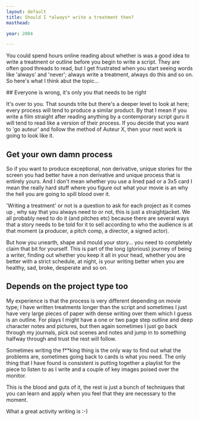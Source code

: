 ```yaml
---
layout: default
title: Should I *always* write a treatment then?
masthead:

year: 2004

---
```


<p>You could spend hours online reading about whether is was a good idea to write a treatment or outline before you begin to write a script. They are often good threads to read, but I get frustrated when you start seeing words like  'always' and 'never'; always write a treatment, always do this and so on. So here's what I think abut the topic...</p>
## Everyone is wrong, it's only you that needs to be right

<p>It's over to you. That sounds trite but there's a deeper level to look at here; every process will tend to produce a similar product. By that I mean if you write a film straight after reading anything by a contemporary script guru it will tend to read like a version of their process. If you decide that you want to 'go auteur' and follow the method of Auteur X, then your next work is going to look like it.</p>

## Get your own damn process

<p>So if you want to produce exceptional, non derivative, unique stories for the screen you had better have a non derivative and unique process that is entirely yours. And I don't mean whether you use a lined pad or a 3x5 card I mean the really hard stuff where you figure out what your movie is an why the hell you are going to spill blood over it.</p>
<p>'Writing a treatment' or not is a question to ask for each project as it comes up , why say that you always need to or not, this is just a straightjacket. We all probably need to do it (and pitches etc) because there are several ways that a story needs to be told for it to sell according to who the audience is at that moment (a producer, a pitch comp, a director, a signed actor).</p>

<p>But how you unearth, shape and mould your story... you need to completely claim that bit for yourself. This is part of the long (glorious) journey of being a writer, finding out whether you keep it all in your head, whether you are better with a strict schedule, at night, is your writing better when you are healthy, sad, broke, desperate and so on.</p>

## Depends on the project type too

<p>My experience is that the process is very different depending on movie type; I have written treatments longer than the script and sometimes I just have very large pieces of paper with dense writing over them which I guess is an outline. For plays I might have a one or two page step outline and deep character notes and pictures, but then again sometimes I just go back through my journals, pick out scenes and notes and jump in to something halfway through and trust the rest will follow.

Sometimes writing the f**king thing is the only way to find out what the problems are, sometimes going back to cards is what you need. The only thing that I have found is consistent is putting together a playlist for the piece to listen to as I write and a couple of key images poised over the monitor.</p>
<p>This is the blood and guts of it, the rest is just a bunch of techniques that you can learn and apply when you feel that they are necessary to the moment.</p>
<p>What a great activity writing is :-)</p>
